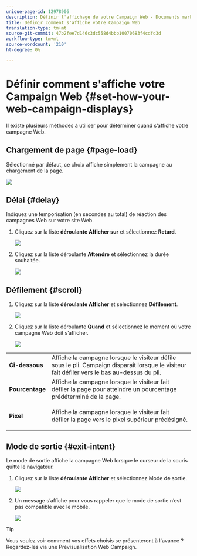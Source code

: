 ```yaml
---
unique-page-id: 12978906
description: Définir l'affichage de votre Campaign Web - Documents marketing - Documentation du produit
title: Définir comment s'affiche votre Campaign Web
translation-type: tm+mt
source-git-commit: 47b2fee7d146c3dc558d4bbb10070683f4cdfd3d
workflow-type: tm+mt
source-wordcount: '210'
ht-degree: 0%

---
```



# Définir comment s&#39;affiche votre Campaign Web {#set-how-your-web-campaign-displays}

Il existe plusieurs méthodes à utiliser pour déterminer quand s’affiche votre campagne Web.

## Chargement de page {#page-load}

Sélectionné par défaut, ce choix affiche simplement la campagne au chargement de la page.

![](assets/pl1.png)

## Délai {#delay}

Indiquez une temporisation (en secondes au total) de réaction des campagnes Web sur votre site Web.

1. Cliquez sur la liste **déroulante Afficher sur** et sélectionnez **Retard**.

   ![](assets/d1.png)

1. Cliquez sur la liste déroulante **Attendre** et sélectionnez la durée souhaitée.

   ![](assets/d2.png)

## Défilement {#scroll}

1. Cliquez sur la liste **déroulante Afficher** et sélectionnez **Défilement**.

   ![](assets/s1.png)

1. Cliquez sur la liste déroulante **Quand** et sélectionnez le moment où votre campagne Web doit s’afficher.

   ![](assets/s2.png)

<table> 
 <tbody> 
  <tr> 
   <td><strong>Ci-dessous</strong></td> 
   <td>Affiche la campagne lorsque le visiteur défile sous le pli. Campaign disparaît lorsque le visiteur fait défiler vers le bas au-dessus du pli.</td> 
  </tr> 
  <tr> 
   <td><strong>Pourcentage</strong></td> 
   <td>Affiche la campagne lorsque le visiteur fait défiler la page pour atteindre un pourcentage prédéterminé de la page.</td> 
  </tr> 
  <tr> 
   <td><strong>Pixel</strong></td> 
   <td><p>Affiche la campagne lorsque le visiteur fait défiler la page vers le pixel supérieur prédésigné.</p></td> 
  </tr> 
 </tbody> 
</table>

## Mode de sortie {#exit-intent}

Le mode de sortie affiche la campagne Web lorsque le curseur de la souris quitte le navigateur.

1. Cliquez sur la liste **déroulante Afficher** et sélectionnez Mode **de** sortie.

   ![](assets/ei1.png)

1. Un message s’affiche pour vous rappeler que le mode de sortie n’est pas compatible avec le mobile.

   ![](assets/ei2.png)

>[!TIP]
>
>Vous voulez voir comment vos effets choisis se présenteront à l&#39;avance ? Regardez-les via une Prévisualisation [](preview-and-test-a-web-campaign.md)Web Campaign.

